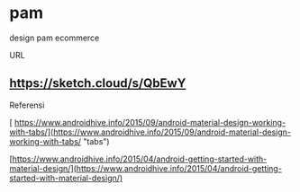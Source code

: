 # pam
design pam ecommerce 


URL
## https://sketch.cloud/s/QbEwY

Referensi

[    https://www.androidhive.info/2015/09/android-material-design-working-with-tabs/](https://www.androidhive.info/2015/09/android-material-design-working-with-tabs/ "tabs")

[https://www.androidhive.info/2015/04/android-getting-started-with-material-design/](https://www.androidhive.info/2015/04/android-getting-started-with-material-design/)